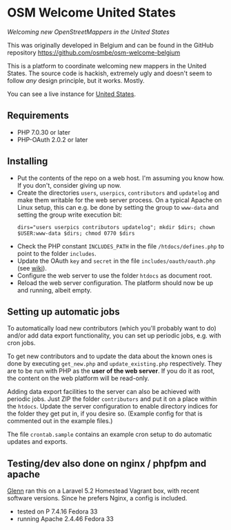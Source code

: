 # OSM Welcome United States

*Welcoming new OpenStreetMappers in the United States*

This was originally developed in Belgium and can be found in the GitHub repository https://github.com/osmbe/osm-welcome-belgium

This is a platform to coordinate welcoming new mappers in the United States. The source code is hackish, extremely ugly and doesn't seem to follow *any* design principle, but it works. Mostly.

You can see a live instance for [United States](https://welcome.snowandsnow.us/).

## Requirements

* PHP 7.0.30 or later
* PHP-OAuth 2.0.2 or later

## Installing

* Put the contents of the repo on a web host. I'm assuming you know how. If you don't, consider giving up now.
* Create the directories `users`, `userpics`, `contributors` and `updatelog` and make them writable for the web server process. On a typical Apache on Linux setup, this can e.g. be done by setting the group to `www-data` and setting the group write execution bit:
    ```
    dirs="users userpics contributors updatelog"; mkdir $dirs; chown $USER:www-data $dirs; chmod 0770 $dirs
    ```
* Check the PHP constant `INCLUDES_PATH` in the file `/htdocs/defines.php` to point to the folder `includes`.
* Update the OAuth `key` and `secret` in the file `includes/oauth/oauth.php` (see [wiki](https://wiki.openstreetmap.org/wiki/OAuth#Registering_your_application_as_OAuth_consumer)).
* Configure the web server to use the folder `htdocs` as document root.
* Reload the web server configuration. The platform should now be up and running, albeit empty.

## Setting up automatic jobs

To automatically load new contributors (which you'll probably want to do) and/or add data export functionality, you can set up periodic jobs, e.g. with cron jobs.

To get new contributors and to update the data about the known ones is done by executing `get_new.php` and `update_existing.php` respectively. They are to be run with PHP as the **user of the web server**. If you do it as root, the content on the web platform will be read-only.

Adding data export facilities to the server can also be achieved with periodic jobs. Just ZIP the folder `contributors` and put it on a place within the `htdocs`. Update the server configuration to enable directory indices for the folder they get put in, if you desire so. (Example config for that is commented out in the example files.)

The file `crontab.sample` contains an example cron setup to do automatic updates and exports.

## Testing/dev also done on nginx / phpfpm and apache

[Glenn](https://github.com/gplv2) ran this on a Laravel 5.2 Homestead Vagrant box, with recent software versions. Since he prefers Nginx, a config is included.

* tested on P 7.4.16 Fedora 33
* running Apache 2.4.46 Fedora 33
